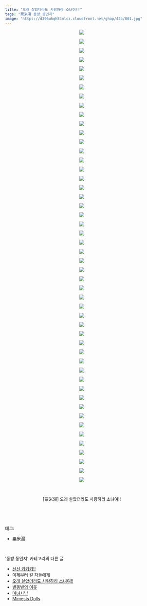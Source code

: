 ```yaml
---
title: "오래 살았더라도 사랑하라 소녀여!!"
tags: "粟米湯 동방_동인지"
image: "https://d396uhqh54mlcz.cloudfront.net/ghap/424/001.jpg"
---
```

<div class="article">
<p style="text-align: center; clear: none; float: none;"><img src="{{ site.imgserver7 }}/ghap/424/001.jpg"/></p>
<p style="text-align: center; clear: none; float: none;"><img src="{{ site.imgserver7 }}/ghap/424/002.jpg"/></p>
<p style="text-align: center; clear: none; float: none;"><img src="{{ site.imgserver7 }}/ghap/424/003.jpg"/></p>
<p style="text-align: center; clear: none; float: none;"><img src="{{ site.imgserver7 }}/ghap/424/004.jpg"/></p>
<p style="text-align: center; clear: none; float: none;"><img src="{{ site.imgserver7 }}/ghap/424/005.jpg"/></p>
<p style="text-align: center; clear: none; float: none;"><img src="{{ site.imgserver7 }}/ghap/424/006.jpg"/></p>
<p style="text-align: center; clear: none; float: none;"><img src="{{ site.imgserver7 }}/ghap/424/007.jpg"/></p>
<p style="text-align: center; clear: none; float: none;"><img src="{{ site.imgserver7 }}/ghap/424/008.jpg"/></p>
<p style="text-align: center; clear: none; float: none;"><img src="{{ site.imgserver7 }}/ghap/424/009.jpg"/></p>
<p style="text-align: center; clear: none; float: none;"><img src="{{ site.imgserver7 }}/ghap/424/010.jpg"/></p>
<p style="text-align: center; clear: none; float: none;"><img src="{{ site.imgserver7 }}/ghap/424/011.jpg"/></p>
<p style="text-align: center; clear: none; float: none;"><img src="{{ site.imgserver7 }}/ghap/424/012.jpg"/></p>
<p style="text-align: center; clear: none; float: none;"><img src="{{ site.imgserver7 }}/ghap/424/013.jpg"/></p>
<p style="text-align: center; clear: none; float: none;"><img src="{{ site.imgserver7 }}/ghap/424/014.jpg"/></p>
<p style="text-align: center; clear: none; float: none;"><img src="{{ site.imgserver7 }}/ghap/424/015.jpg"/></p>
<p style="text-align: center; clear: none; float: none;"><img src="{{ site.imgserver7 }}/ghap/424/016.jpg"/></p>
<p style="text-align: center; clear: none; float: none;"><img src="{{ site.imgserver7 }}/ghap/424/017.jpg"/></p>
<p style="text-align: center; clear: none; float: none;"><img src="{{ site.imgserver7 }}/ghap/424/018.jpg"/></p>
<p style="text-align: center; clear: none; float: none;"><img src="{{ site.imgserver7 }}/ghap/424/019.jpg"/></p>
<p style="text-align: center; clear: none; float: none;"><img src="{{ site.imgserver7 }}/ghap/424/020.jpg"/></p>
<p style="text-align: center; clear: none; float: none;"><img src="{{ site.imgserver7 }}/ghap/424/021.jpg"/></p>
<p style="text-align: center; clear: none; float: none;"><img src="{{ site.imgserver7 }}/ghap/424/022.jpg"/></p>
<p style="text-align: center; clear: none; float: none;"><img src="{{ site.imgserver7 }}/ghap/424/023.jpg"/></p>
<p style="text-align: center; clear: none; float: none;"><img src="{{ site.imgserver7 }}/ghap/424/024.jpg"/></p>
<p style="text-align: center; clear: none; float: none;"><img src="{{ site.imgserver7 }}/ghap/424/025.jpg"/></p>
<p style="text-align: center; clear: none; float: none;"><img src="{{ site.imgserver7 }}/ghap/424/026.jpg"/></p>
<p style="text-align: center; clear: none; float: none;"><img src="{{ site.imgserver7 }}/ghap/424/027.jpg"/></p>
<p style="text-align: center; clear: none; float: none;"><img src="{{ site.imgserver7 }}/ghap/424/028.jpg"/></p>
<p style="text-align: center; clear: none; float: none;"><img src="{{ site.imgserver7 }}/ghap/424/029.jpg"/></p>
<p style="text-align: center; clear: none; float: none;"><img src="{{ site.imgserver7 }}/ghap/424/030.jpg"/></p>
<p style="text-align: center; clear: none; float: none;"><img src="{{ site.imgserver7 }}/ghap/424/031.jpg"/></p>
<p style="text-align: center; clear: none; float: none;"><img src="{{ site.imgserver7 }}/ghap/424/032.jpg"/></p>
<p style="text-align: center; clear: none; float: none;"><img src="{{ site.imgserver7 }}/ghap/424/033.jpg"/></p>
<p style="text-align: center; clear: none; float: none;"><img src="{{ site.imgserver7 }}/ghap/424/034.jpg"/></p>
<p style="text-align: center; clear: none; float: none;"><img src="{{ site.imgserver7 }}/ghap/424/035.jpg"/></p>
<p style="text-align: center; clear: none; float: none;"><img src="{{ site.imgserver7 }}/ghap/424/036.jpg"/></p>
<p style="text-align: center; clear: none; float: none;"><img src="{{ site.imgserver7 }}/ghap/424/037.jpg"/></p>
<p style="text-align: center; clear: none; float: none;"><img src="{{ site.imgserver7 }}/ghap/424/038.jpg"/></p>
<p style="text-align: center; clear: none; float: none;"><img src="{{ site.imgserver7 }}/ghap/424/039.jpg"/></p>
<p style="text-align: center; clear: none; float: none;"><img src="{{ site.imgserver7 }}/ghap/424/040.jpg"/></p>
<p style="text-align: center; clear: none; float: none;"><img src="{{ site.imgserver7 }}/ghap/424/041.jpg"/></p>
<p style="text-align: center; clear: none; float: none;"><img src="{{ site.imgserver7 }}/ghap/424/042.jpg"/></p>
<p style="text-align: center; clear: none; float: none;"><img src="{{ site.imgserver7 }}/ghap/424/043.jpg"/></p>
<p style="text-align: center; clear: none; float: none;"><img src="{{ site.imgserver7 }}/ghap/424/044.jpg"/></p>
<p style="text-align: center; clear: none; float: none;"><img src="{{ site.imgserver7 }}/ghap/424/045.jpg"/></p>
<p style="text-align: center; clear: none; float: none;"><img src="{{ site.imgserver7 }}/ghap/424/046.jpg"/></p>
<p style="text-align: center; clear: none; float: none;"><img src="{{ site.imgserver7 }}/ghap/424/047.jpg"/></p>
<p style="text-align: center; clear: none; float: none;"><img src="{{ site.imgserver7 }}/ghap/424/048.jpg"/></p>
<p style="text-align: center; clear: none; float: none;"><img src="{{ site.imgserver7 }}/ghap/424/049.jpg"/></p>
<p style="text-align: center; clear: none; float: none;"><img src="{{ site.imgserver7 }}/ghap/424/050.jpg"/></p>
<p style="text-align: center; clear: none; float: none;"><br/></p>
<p style="text-align: center; clear: none; float: none;">[粟米湯] 오래 살았더라도 사랑하라 소녀여!!</p>
<p><br/></p>
</div><br/>
<div class="tagTrail">
<p>태그: </p>
<ul>
<li>粟米湯</li>
</ul>
</div><br/>
<div class="another">
<p>'동방 동인지' 카테고리의 다른 글</p>
<ul>
<li><a href="/ghap_426">신신 키키키!!</a></li>
<li><a href="/ghap_425">이제부터 갈 자들에게</a></li>
<li><a href="/ghap_424">오래 살았더라도 사랑하라 소녀여!!</a></li>
<li><a href="/ghap_423">별똥별의 이웃</a></li>
<li><a href="/ghap_422">마녀사냥</a></li>
<li><a href="/ghap_421">Mimesis Dolls</a></li>
</ul>
</div><br/>
<div class="cb_module cb_fluid">
<div class="cb_wrt cb_profile">
</div><!-- commentList close -->
</div><br/>
